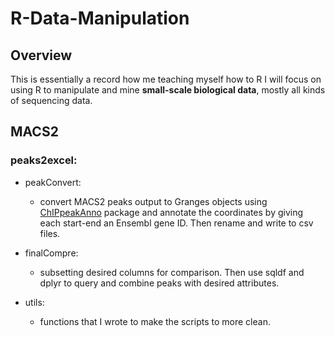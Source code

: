 # R-Data-Manipulation
## Overview
This is essentially a record how me teaching myself how to R
I will focus on using R to manipulate and mine **small-scale biological data**, mostly all kinds of sequencing data.

## MACS2
### peaks2excel:
* peakConvert:
  * convert MACS2 peaks output to Granges objects using [ChIPpeakAnno](https://www.bioconductor.org/packages/devel/bioc/vignettes/ChIPpeakAnno/inst/doc/ChIPpeakAnno.html#an-example-of-chip-seq-analysis-workflow-using-chippeakanno) package and annotate the coordinates by giving each start-end an Ensembl gene ID. Then rename and write to csv files.

* finalCompre:
  * subsetting desired columns for comparison. Then use sqldf and dplyr to query and combine peaks with desired attributes.

* utils:
  * functions that I wrote to make the scripts to more clean.

